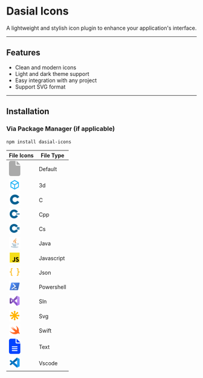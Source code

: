 # Dasial Icons

A lightweight and stylish icon plugin to enhance your application's interface.

---



## Features

- Clean and modern icons
- Light and dark theme support
- Easy integration with any project
- Support SVG format

---

## Installation

### Via Package Manager (if applicable)
```bash
npm install dasial-icons
```

| File Icons                                                   | File Type                   |
| -------------------------------------------------------------| ----------------------------|
| <img src="icons/default-file.svg" width="30px">              | Default                     |
| <img src="icons/file-3d.svg" width="30px">                   | 3d                          |
| <img src="icons/file-c.svg" width="30px">                    | C                           |
| <img src="icons/file-cpp.svg" width="30px">                  | Cpp                         |
| <img src="icons/file-cs.svg" width="30px">                   | Cs                          |
| <img src="icons/file-java.svg" width="30px">                 | Java                        |
| <img src="icons/file-js.svg" width="30px">                   | Javascript                  |
| <img src="icons/file-json.svg" width="30px">                 | Json                        |
| <img src="icons/file-powershell.svg" width="30px">           | Powershell                  |
| <img src="icons/file-sln.svg" width="30px">                  | Sln                         |
| <img src="icons/file-svg.svg" width="30px">                  | Svg                         |
| <img src="icons/file-swift.svg" width="30px">                | Swift                       |
| <img src="icons/file-text.svg" width="30px">                 | Text                        |
| <img src="icons/file-vscode.svg" width="30px">               | Vscode                      |
